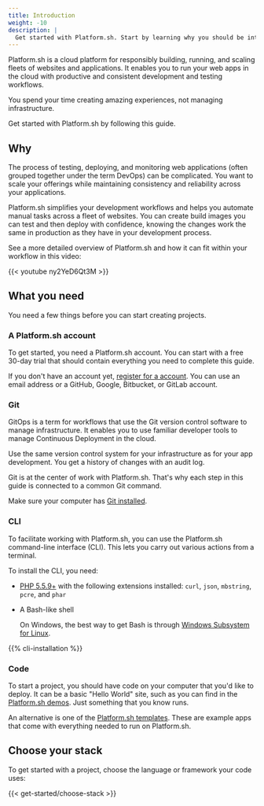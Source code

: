 ```yaml
---
title: Introduction
weight: -10
description: |
  Get started with Platform.sh. Start by learning why you should be interested.
---
```


Platform.sh is a cloud platform for responsibly building, running, and scaling fleets of websites and applications.
It enables you to run your web apps in the cloud with productive and consistent development and testing workflows.

You spend your time creating amazing experiences, not managing infrastructure.

Get started with Platform.sh by following this guide.

## Why

The process of testing, deploying, and monitoring web applications (often grouped together under the term DevOps)
can be complicated.
You want to scale your offerings while maintaining consistency and reliability across your applications.

Platform.sh simplifies your development workflows and helps you automate manual tasks across a fleet of websites.
You can create build images you can test and then deploy with confidence,
knowing the changes work the same in production as they have in your development process.

See a more detailed overview of Platform.sh and how it can fit within your workflow in this video:

{{< youtube ny2YeD6Qt3M >}}

## What you need

You need a few things before you can start creating projects.

### A Platform.sh account

To get started, you need a Platform.sh account.
You can start with a free 30-day trial that should contain everything you need to complete this guide.

If you don't have an account yet, [register for a account](https://auth.api.platform.sh/register).
You can use an email address or a GitHub, Google, Bitbucket, or GitLab account.

### Git

GitOps is a term for workflows that use the Git version control software to manage infrastructure.
It enables you to use familiar developer tools to manage Continuous Deployment in the cloud.

Use the same version control system for your infrastructure as for your app development.
You get a history of changes with an audit log.

Git is at the center of work with Platform.sh.
That's why each step in this guide is connected to a common Git command.

Make sure your computer has [Git installed](https://git-scm.com/downloads).

### CLI

To facilitate working with Platform.sh, you can use the Platform.sh command-line interface (CLI).
This lets you carry out various actions from a terminal.

To install the CLI, you need:

* [PHP 5.5.9+](https://www.php.net/manual/en/install.php) with the following extensions installed: `curl`, `json`, `mbstring`, `pcre`, and `phar`
* A Bash-like shell

  On Windows, the best way to get Bash is through [Windows Subsystem for Linux](https://msdn.microsoft.com/en-gb/commandline/wsl/about).

{{% cli-installation %}}

### Code

To start a project, you should have code on your computer that you'd like to deploy.
It can be a basic "Hello World" site, such as you can find in the [Platform.sh demos](https://github.com/platformsh-demos).
Just something that you know runs.

An alternative is one of the [Platform.sh templates](../development/templates.md).
These are example apps that come with everything needed to run on Platform.sh.

## Choose your stack

To get started with a project, choose the language or framework your code uses:

{{< get-started/choose-stack >}}
